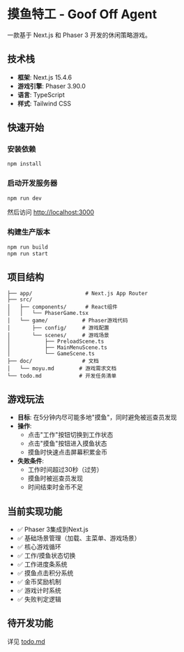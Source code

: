# 摸鱼特工 - Goof Off Agent

一款基于 Next.js 和 Phaser 3 开发的休闲策略游戏。

## 技术栈

- **框架**: Next.js 15.4.6
- **游戏引擎**: Phaser 3.90.0
- **语言**: TypeScript
- **样式**: Tailwind CSS

## 快速开始

### 安装依赖
```bash
npm install
```

### 启动开发服务器
```bash
npm run dev
```

然后访问 [http://localhost:3000](http://localhost:3000)

### 构建生产版本
```bash
npm run build
npm run start
```

## 项目结构

```
├── app/                 # Next.js App Router
├── src/
│   ├── components/      # React组件
│   │   └── PhaserGame.tsx
│   └── game/           # Phaser游戏代码
│       ├── config/     # 游戏配置
│       └── scenes/     # 游戏场景
│           ├── PreloadScene.ts
│           ├── MainMenuScene.ts
│           └── GameScene.ts
├── doc/                # 文档
│   └── moyu.md        # 游戏需求文档
└── todo.md            # 开发任务清单
```

## 游戏玩法

- **目标**: 在5分钟内尽可能多地"摸鱼"，同时避免被巡查员发现
- **操作**: 
  - 点击"工作"按钮切换到工作状态
  - 点击"摸鱼"按钮进入摸鱼状态
  - 摸鱼时快速点击屏幕积累金币
- **失败条件**:
  - 工作时间超过30秒（过劳）
  - 摸鱼时被巡查员发现
  - 时间结束时金币不足

## 当前实现功能

- ✅ Phaser 3集成到Next.js
- ✅ 基础场景管理（加载、主菜单、游戏场景）
- ✅ 核心游戏循环
- ✅ 工作/摸鱼状态切换
- ✅ 工作进度条系统
- ✅ 摸鱼点击积分系统
- ✅ 金币奖励机制
- ✅ 游戏计时系统
- ✅ 失败判定逻辑

## 待开发功能

详见 [todo.md](./todo.md)